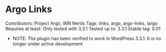 # Argo Links


Contributors: Project Argo, INN Nerds
Tags: links, argo, argo-links, largo
Requires at least: Only tested with 3.3.1
Tested up to: 3.3.1
Stable tag: 0.01

* NOTE: The plugin has been verified to work in WordPress 3.3.1. It is no longer under active development
